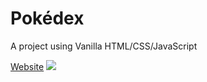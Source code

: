 # Pokédex
A project using Vanilla HTML/CSS/JavaScript

<a href="https://giancarlo-k.github.io/pokedex/" target="_blank">Website</a>
![](https://img.shields.io/badge/-ReactJs-61DAFB?logo=react&logoColor=white&style=flat)
